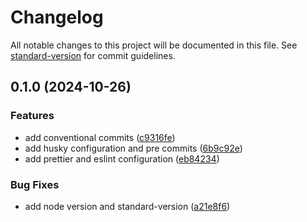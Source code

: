 # Changelog

All notable changes to this project will be documented in this file. See [standard-version](https://github.com/conventional-changelog/standard-version) for commit guidelines.

## 0.1.0 (2024-10-26)


### Features

* add conventional commits ([c9316fe](https://github.com/Alexbyte95/mibici/commit/c9316fe348d00ac584183b86c7c336ce499508bf))
* add husky configuration and pre commits ([6b9c92e](https://github.com/Alexbyte95/mibici/commit/6b9c92e4b8bf7c39ffe69f1e8a197cf988f58d1c))
* add prettier and eslint configuration ([eb84234](https://github.com/Alexbyte95/mibici/commit/eb842340d193130572ea17068b95fc719f6da8d1))


### Bug Fixes

* add node version and standard-version ([a21e8f6](https://github.com/Alexbyte95/mibici/commit/a21e8f64eb91758d5c73385c4b415532982fb1e4))
